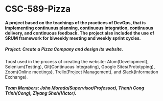 # CSC-589-Pizza
#### A project based on the teachings of the practices of DevOps, that is implementing continuous planning, continuous integration, continuous delivery, and continuous feedback. The project also included the use of SRUM framework for biweekly meeting and weekly sprint cycles.

##### Project: Create a Pizza Company and design its website.
Toosl used in the process of creating the website: Atom(Development), Selenium(Testing), Git(Continuous Integrating), Google Sites(Prototyping), Zoom(Online meetings), Trello(Project Management), and Slack(Information Exchange).

##### Team Members: John Morada(Supervisor/Professor), Thanh Cong Trinh(Cong), Ziyang Sheh(Victor).
